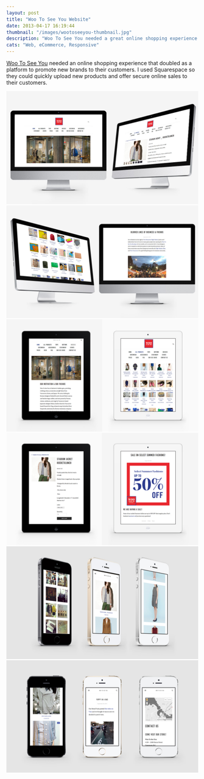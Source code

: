 ```yaml
---
layout: post
title: "Woo To See You Website"
date: 2013-04-17 16:19:44
thumbnail: "/images/wootoseeyou-thumbnail.jpg"
description: "Woo To See You needed a great online shopping experience."
cats: "Web, eCommerce, Responsive"
---
```

[Woo To See You](http://wootoseeyou.com) needed an online shopping experience that doubled as a platform to promote new brands to their customers. I used Squarespace so they could quickly upload new products and offer secure online sales to their customers.

<div>
	<img src="/images/wootoseeyou-desktop.jpg" alt="wootoseeyou.com circa September 2013" />
	<img src="/images/wootoseeyou-desktop2.jpg" alt="wootoseeyou.com circa September 2013"/>
	<img src="/images/wootoseeyou-ipad.jpg" alt="wootoseeyou.com on the iPad circa September 2013"/>
	<img src="/images/wootoseeyou-ipad2.jpg" alt="wootoseeyou.com on the iPad circa September 2013"/>
	<img src="/images/wootoseeyou-iphone.jpg" alt="wootoseeyou.com on the iPhone circa September 2013"/>
	<img src="/images/wootoseeyou-iphone2.jpg" alt="wootoseeyou.com on the iPhone circa September 2013"/>
</div>